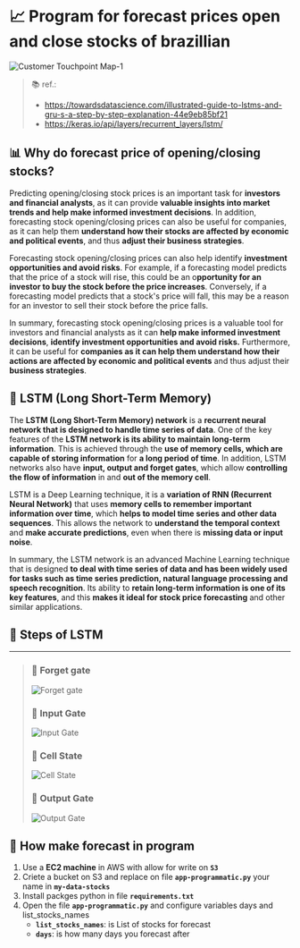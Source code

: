 # 📈 **Program for forecast prices open and close stocks of brazillian**

![Customer Touchpoint Map-1](https://user-images.githubusercontent.com/49824600/217238593-6fd89c1b-ca37-46d5-ac1a-5fe9a218b822.jpg)

>📚 ref.:<br>
>* https://towardsdatascience.com/illustrated-guide-to-lstms-and-gru-s-a-step-by-step-explanation-44e9eb85bf21<br>
>* https://keras.io/api/layers/recurrent_layers/lstm/<br>

## 📊 **Why do forecast price of opening/closing stocks?**


Predicting opening/closing stock prices is an important task for **investors and financial analysts**, as it can provide **valuable insights into market trends and help make informed investment decisions**. In addition, forecasting stock opening/closing prices can also be useful for companies, as it can help them **understand how their stocks are affected by economic and political events**, and thus **adjust their business strategies**.

Forecasting stock opening/closing prices can also help identify **investment opportunities and avoid risks**. For example, if a forecasting model predicts that the price of a stock will rise, this could be an o**pportunity for an investor to buy the stock before the price increases**. Conversely, if a forecasting model predicts that a stock's price will fall, this may be a reason for an investor to sell their stock before the price falls.

In summary, forecasting stock opening/closing prices is a valuable tool for investors and financial analysts as it can **help make informed investment decisions**, **identify investment opportunities and avoid risks.** Furthermore, it can be useful for **companies as it can help them understand how their actions are affected by economic and political events** and thus adjust their **business strategies**.

## 🗿 **LSTM (Long Short-Term Memory)**


The **LSTM (Long Short-Term Memory) network** is a **recurrent neural network that is designed to handle time series of data**. One of the key features of the **LSTM network is its ability to maintain long-term information**. This is achieved through the **use of memory cells, which are capable of storing information** for **a long period of time**. In addition, LSTM networks also have **input, output and forget gates**, which allow **controlling the flow of information** in and **out of the memory cell**.

LSTM is a Deep Learning technique, it is a **variation of RNN (Recurrent Neural Network)** that uses **memory cells to remember important information over time**, which **helps to model time series and other data sequences**. This allows the network to **understand the temporal context** and **make accurate predictions**, even when there is **missing data or input noise**.

In summary, the LSTM network is an advanced Machine Learning technique that is designed **to deal with time series of data and has been widely used for tasks such as time series prediction, natural language processing and speech recognition**. Its ability to **retain long-term information is one of its key features**, and this **makes it ideal for stock price forecasting** and other similar applications.


## 🔰 **Steps of LSTM**
---
>  ### 📌 **Forget gate**
>![Forget gate](https://miro.medium.com/max/828/1*GjehOa513_BgpDDP6Vkw2Q.gif)
>  ### 📌 **Input Gate**
>![Input Gate](https://miro.medium.com/max/828/1*TTmYy7Sy8uUXxUXfzmoKbA.gif)
>  ### 📌 **Cell State**
>![Cell State](https://miro.medium.com/max/828/1*S0rXIeO_VoUVOyrYHckUWg.gif)
>  ### 📌 **Output Gate**
>![Output Gate](https://miro.medium.com/max/828/1*VOXRGhOShoWWks6ouoDN3Q.gif)

## 🥳 **How make forecast in program**

1. Use a **EC2 machine** in AWS with allow for write on **```S3```**
2. Criete a bucket on S3 and replace on file **```app-programmatic.py```** your name in **```my-data-stocks```**
3. Install packges python in file **```requirements.txt```**
4. Open the file **```app-programmatic.py```** and configure variables days and list_stocks_names
    - **```list_stocks_names```**: is List of stocks for forecast
     - **```days```**: is how many days you forecast after
